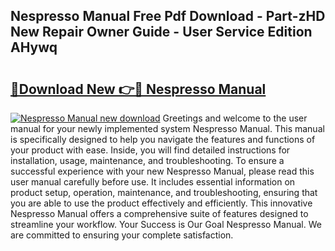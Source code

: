 ## Nespresso Manual Free Pdf Download - Part-zHD New Repair Owner Guide - User Service Edition AHywq

# <h2><a href="http://cf11022.oget.top/?id=Nespresso+Manual">🔗Download New 👉🔴 Nespresso Manual</a></h2>

[![Nespresso Manual new download](https://i.imgur.com/5g1atiW.png)](http://cf11022.oget.top/?id=Nespresso+Manual)
Greetings and welcome to the user manual for your newly implemented system Nespresso Manual. This manual is specifically designed to help you navigate the features and functions of your product with ease. Inside, you will find detailed instructions for installation, usage, maintenance, and troubleshooting. To ensure a successful experience with your new Nespresso Manual, please read this user manual carefully before use. It includes essential information on product setup, operation, maintenance, and troubleshooting, ensuring that you are able to use the product effectively and efficiently. This innovative Nespresso Manual offers a comprehensive suite of features designed to streamline your workflow. Your Success is Our Goal Nespresso Manual. We are committed to ensuring your complete satisfaction.
